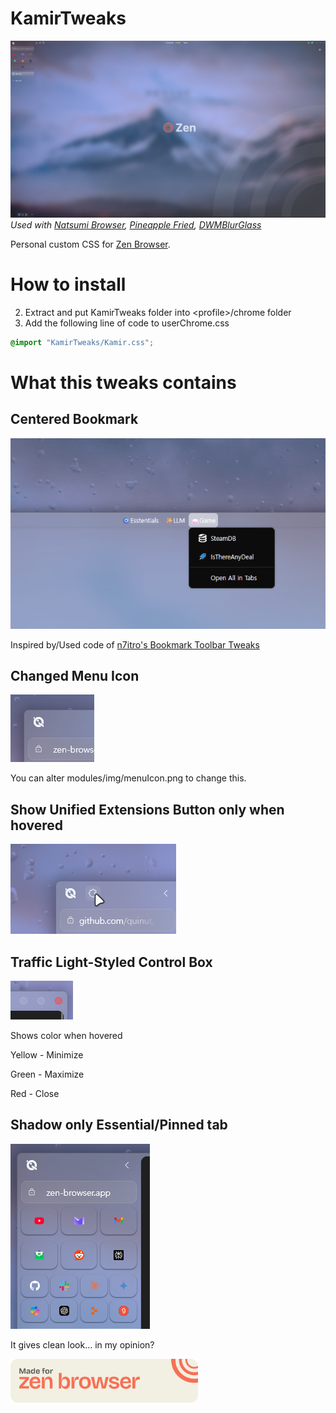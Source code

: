 # KamirTweaks
![Overview Image](showcaseImage/overview.png)
*Used with [Natsumi Browser](https://github.com/greeeen-dev/natsumi-browser/tree/main), [Pineapple Fried](https://github.com/TheBigWazz/Pineapple-Fried), [DWMBlurGlass](https://github.com/Maplespe/DWMBlurGlass)*


Personal custom CSS for [Zen Browser](https://github.com/zen-browser).


# How to install
2. Extract and put KamirTweaks folder into \<profile\>/chrome folder
3. Add the following line  of code to userChrome.css
```css
@import "KamirTweaks/Kamir.css";
```

# What this tweaks contains

## Centered Bookmark
![Centered Bookmark](showcaseImage/bookmark.png)

Inspired by/Used code of [n7itro's Bookmark Toolbar Tweaks](https://github.com/n7itro/Zen-Themes/tree/main/Bookmark%20Toolbar%20Tweaks)

## Changed Menu Icon
![Menu Icon](showcaseImage/menuicon.png)

You can alter modules/img/menuIcon.png to change this.

## Show Unified Extensions Button only when hovered
![Unified Extensions Button](showcaseImage/uniext.png)

## Traffic Light-Styled Control Box
![Control Box](showcaseImage/traffic.png)

Shows color when hovered

Yellow - Minimize

Green - Maximize

Red - Close

## Shadow only Essential/Pinned tab
![Essential/Pinned tab](showcaseImage/essential.png)

It gives clean look... in my opinion?





<a href="https://zen-browser.app/">
  <img src="https://github.com/heyitszenithyt/zen-browser-badges/blob/fb14dcd72694b7176d141c774629df76af87514e/light/zen-badge-light.png?raw=true" width="300px" alt="zen-badge-light">
</a>
